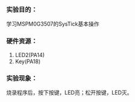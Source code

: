 ### 实验目的：

学习MSPM0G3507的SysTick基本操作

### 硬件资源：

1. LED2(PA14)
2. Key(PA18)

### 实验现象：

烧录程序后，按下按键，LED亮；松开按键，LED灭。
